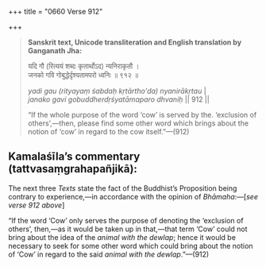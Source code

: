 +++
title = "0660 Verse 912"

+++
> **Sanskrit text, Unicode transliteration and English translation by Ganganath Jha:** 
>
> यदि गौ (रित्ययं शब्दः कृतार्थोऽद) न्यनिराकृतौ ।  
> जनको गवि गोबुद्धेर्दृश्यतामपरो ध्वनिः ॥ ९१२ ॥ 
>
> *yadi gau (rityayaṃ śabdaḥ kṛtārtho'da) nyanirākṛtau* \|  
> *janako gavi gobuddherdṛśyatāmaparo dhvaniḥ* \|\| 912 \|\| 
>
> “If the whole purpose of the word ‘cow’ is served by the. ‘exclusion of others’,—then, please find some other word which brings about the notion of ‘cow’ in regard to the cow itself.”—(912)



## Kamalaśīla’s commentary (tattvasaṃgrahapañjikā):

The next three *Texts* state the fact of the Buddhist’s Proposition being contrary to experience,—in accordance with the opinion of *Bhāmaha*:—[*see verse 912 above*]

“If the word ‘Cow’ only serves the purpose of denoting the ‘exclusion of others’, then,—as it would be taken up in that,—that term ‘Cow’ could not bring about the idea of the *animal with the dewlap*; hence it would be necessary to seek for some other word which could bring about the notion of ‘Cow’ in regard to the said *animal with the dewlap*.”—(912)



